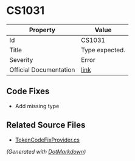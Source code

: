 # CS1031

| Property               | Value                                                             |
| ---------------------- | ----------------------------------------------------------------- |
| Id                     | CS1031                                                            |
| Title                  | Type expected\.                                                   |
| Severity               | Error                                                             |
| Official Documentation | [link](http://docs.microsoft.com/en-us/dotnet/csharp/misc/cs1031) |

## Code Fixes

* Add missing type

## Related Source Files

* [TokenCodeFixProvider.cs](../../src/CodeFixes/CSharp/CodeFixes/TokenCodeFixProvider.cs)

*\(Generated with [DotMarkdown](http://github.com/JosefPihrt/DotMarkdown)\)*